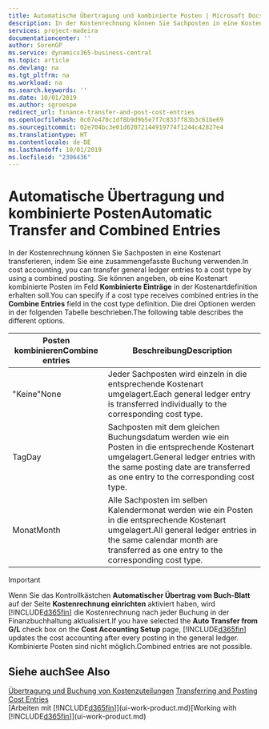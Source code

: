 ```yaml
---
title: Automatische Übertragung und kombinierte Posten | Microsoft Docs
description: In der Kostenrechnung können Sie Sachposten in eine Kostenart transferieren, indem Sie eine zusammengefasste Buchung verwenden. Sie können angeben, ob eine Kostenart kombinierte Posten im Feld **Kombinierte Einträge** in der Kostenartdefinition erhalten soll. Die drei Optionen werden in der folgenden Tabelle beschrieben.
services: project-madeira
documentationcenter: ''
author: SorenGP
ms.service: dynamics365-business-central
ms.topic: article
ms.devlang: na
ms.tgt_pltfrm: na
ms.workload: na
ms.search.keywords: ''
ms.date: 10/01/2019
ms.author: sgroespe
redirect_url: finance-transfer-and-post-cost-entries
ms.openlocfilehash: 0c07e470c1df8b9d9b5e7f7c833ff83b3c61be69
ms.sourcegitcommit: 02e704bc3e01d62072144919774f1244c42827e4
ms.translationtype: HT
ms.contentlocale: de-DE
ms.lasthandoff: 10/01/2019
ms.locfileid: "2306436"
---
```

# <a name="automatic-transfer-and-combined-entries"></a><span data-ttu-id="10e90-105">Automatische Übertragung und kombinierte Posten</span><span class="sxs-lookup"><span data-stu-id="10e90-105">Automatic Transfer and Combined Entries</span></span>
<span data-ttu-id="10e90-106">In der Kostenrechnung können Sie Sachposten in eine Kostenart transferieren, indem Sie eine zusammengefasste Buchung verwenden.</span><span class="sxs-lookup"><span data-stu-id="10e90-106">In cost accounting, you can transfer general ledger entries to a cost type by using a combined posting.</span></span> <span data-ttu-id="10e90-107">Sie können angeben, ob eine Kostenart kombinierte Posten im Feld **Kombinierte Einträge** in der Kostenartdefinition erhalten soll.</span><span class="sxs-lookup"><span data-stu-id="10e90-107">You can specify if a cost type receives combined entries in the **Combine Entries** field in the cost type definition.</span></span> <span data-ttu-id="10e90-108">Die drei Optionen werden in der folgenden Tabelle beschrieben.</span><span class="sxs-lookup"><span data-stu-id="10e90-108">The following table describes the different options.</span></span>  

|<span data-ttu-id="10e90-109">Posten kombinieren</span><span class="sxs-lookup"><span data-stu-id="10e90-109">Combine entries</span></span>|<span data-ttu-id="10e90-110">Beschreibung</span><span class="sxs-lookup"><span data-stu-id="10e90-110">Description</span></span>|  
|---------------------|-----------------|  
|<span data-ttu-id="10e90-111">"Keine"</span><span class="sxs-lookup"><span data-stu-id="10e90-111">None</span></span>|<span data-ttu-id="10e90-112">Jeder Sachposten wird einzeln in die entsprechende Kostenart umgelagert.</span><span class="sxs-lookup"><span data-stu-id="10e90-112">Each general ledger entry is transferred individually to the corresponding cost type.</span></span>|  
|<span data-ttu-id="10e90-113">Tag</span><span class="sxs-lookup"><span data-stu-id="10e90-113">Day</span></span>|<span data-ttu-id="10e90-114">Sachposten mit dem gleichen Buchungsdatum werden wie ein Posten in die entsprechende Kostenart umgelagert.</span><span class="sxs-lookup"><span data-stu-id="10e90-114">General ledger entries with the same posting date are transferred as one entry to the corresponding cost type.</span></span>|  
|<span data-ttu-id="10e90-115">Monat</span><span class="sxs-lookup"><span data-stu-id="10e90-115">Month</span></span>|<span data-ttu-id="10e90-116">Alle Sachposten im selben Kalendermonat werden wie ein Posten in die entsprechende Kostenart umgelagert.</span><span class="sxs-lookup"><span data-stu-id="10e90-116">All general ledger entries in the same calendar month are transferred as one entry to the corresponding cost type.</span></span>|  

> [!IMPORTANT]  
>  <span data-ttu-id="10e90-117">Wenn Sie das Kontrollkästchen **Automatischer Übertrag vom Buch-Blatt** auf der Seite **Kostenrechnung einrichten** aktiviert haben, wird [!INCLUDE[d365fin](includes/d365fin_md.md)] die Kostenrechnung nach jeder Buchung in der Finanzbuchhaltung aktualisiert.</span><span class="sxs-lookup"><span data-stu-id="10e90-117">If you have selected the **Auto Transfer from G/L** check box on the **Cost Accounting Setup** page, [!INCLUDE[d365fin](includes/d365fin_md.md)] updates the cost accounting after every posting in the general ledger.</span></span> <span data-ttu-id="10e90-118">Kombinierte Posten sind nicht möglich.</span><span class="sxs-lookup"><span data-stu-id="10e90-118">Combined entries are not possible.</span></span>  

## <a name="see-also"></a><span data-ttu-id="10e90-119">Siehe auch</span><span class="sxs-lookup"><span data-stu-id="10e90-119">See Also</span></span>  
 <span data-ttu-id="10e90-120">[Übertragung und Buchung von Kostenzuteilungen](finance-transfer-and-post-cost-entries.md) </span><span class="sxs-lookup"><span data-stu-id="10e90-120">[Transferring and Posting Cost Entries](finance-transfer-and-post-cost-entries.md) </span></span>  
 <span data-ttu-id="10e90-121">[Arbeiten mit [!INCLUDE[d365fin](includes/d365fin_md.md)]](ui-work-product.md)</span><span class="sxs-lookup"><span data-stu-id="10e90-121">[Working with [!INCLUDE[d365fin](includes/d365fin_md.md)]](ui-work-product.md)</span></span>
